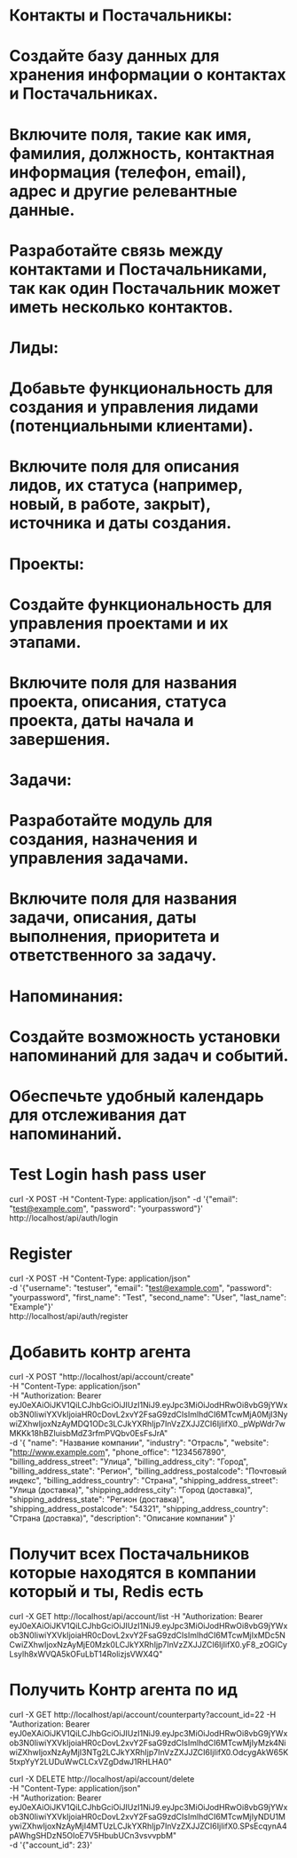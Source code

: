 # Контакты и Постачальникы:

#

# Создайте базу данных для хранения информации о контактах и Постачальниках.

# Включите поля, такие как имя, фамилия, должность, контактная информация (телефон, email), адрес и другие релевантные данные.

# Разработайте связь между контактами и Постачальниками, так как один Постачальник может иметь несколько контактов.

# Лиды:

#

# Добавьте функциональность для создания и управления лидами (потенциальными клиентами).

# Включите поля для описания лидов, их статуса (например, новый, в работе, закрыт), источника и даты создания.

# Проекты:

#

# Создайте функциональность для управления проектами и их этапами.

# Включите поля для названия проекта, описания, статуса проекта, даты начала и завершения.

# Задачи:

#

# Разработайте модуль для создания, назначения и управления задачами.

# Включите поля для названия задачи, описания, даты выполнения, приоритета и ответственного за задачу.

# Напоминания:

#

# Создайте возможность установки напоминаний для задач и событий.

# Обеспечьте удобный календарь для отслеживания дат напоминаний.

# Test Login hash pass user

curl -X POST -H "Content-Type: application/json" -d '{"email": "test@example.com", "password": "yourpassword"}' http://localhost/api/auth/login

# Register

curl -X POST -H "Content-Type: application/json" \
-d '{"username": "testuser", "email": "test@example.com", "password": "yourpassword", "first_name": "Test", "second_name": "User", "last_name": "Example"}' \
http://localhost/api/auth/register

# Добавить контр агента

curl -X POST "http://localhost/api/account/create" \
 -H "Content-Type: application/json" \
 -H "Authorization: Bearer eyJ0eXAiOiJKV1QiLCJhbGciOiJIUzI1NiJ9.eyJpc3MiOiJodHRwOi8vbG9jYWxob3N0IiwiYXVkIjoiaHR0cDovL2xvY2FsaG9zdCIsImlhdCI6MTcwMjA0MjI3NywiZXhwIjoxNzAyMDQ1ODc3LCJkYXRhIjp7InVzZXJJZCI6IjIifX0.\_pWpWdr7wMKKk18hBZIuisbMdZ3rfmPVQbv0EsFsJrA" \
 -d '{
"name": "Название компании",
"industry": "Отрасль",
"website": "http://www.example.com",
"phone_office": "1234567890",
"billing_address_street": "Улица",
"billing_address_city": "Город",
"billing_address_state": "Регион",
"billing_address_postalcode": "Почтовый индекс",
"billing_address_country": "Страна",
"shipping_address_street": "Улица (доставка)",
"shipping_address_city": "Город (доставка)",
"shipping_address_state": "Регион (доставка)",
"shipping_address_postalcode": "54321",
"shipping_address_country": "Страна (доставка)",
"description": "Описание компании"
}'

# Получит всех Постачальников которые находятся в компании который и ты, Redis есть

curl -X GET http://localhost/api/account/list -H "Authorization: Bearer eyJ0eXAiOiJKV1QiLCJhbGciOiJIUzI1NiJ9.eyJpc3MiOiJodHRwOi8vbG9jYWxob3N0IiwiYXVkIjoiaHR0cDovL2xvY2FsaG9zdCIsImlhdCI6MTcwMjIxMDc5NCwiZXhwIjoxNzAyMjE0Mzk0LCJkYXRhIjp7InVzZXJJZCI6IjIifX0.yF8_zOGlCyLsylh8xWVQA5kOFuLbT14RolizjsVWX4Q"

# Получить Контр агента по ид

curl -X GET http://localhost/api/account/counterparty?account_id=22 -H "Authorization: Bearer eyJ0eXAiOiJKV1QiLCJhbGciOiJIUzI1NiJ9.eyJpc3MiOiJodHRwOi8vbG9jYWxob3N0IiwiYXVkIjoiaHR0cDovL2xvY2FsaG9zdCIsImlhdCI6MTcwMjIyMzk4NiwiZXhwIjoxNzAyMjI3NTg2LCJkYXRhIjp7InVzZXJJZCI6IjIifX0.OdcygAkW65K5txpYyY2LUDuWwCLCxVZgDdwJ1RHLHA0"

curl -X DELETE http://localhost/api/account/delete \
-H "Content-Type: application/json" \
-H "Authorization: Bearer eyJ0eXAiOiJKV1QiLCJhbGciOiJIUzI1NiJ9.eyJpc3MiOiJodHRwOi8vbG9jYWxob3N0IiwiYXVkIjoiaHR0cDovL2xvY2FsaG9zdCIsImlhdCI6MTcwMjIyNDU1MywiZXhwIjoxNzAyMjI4MTUzLCJkYXRhIjp7InVzZXJJZCI6IjIifX0.SPsEcqynA4pAWhgSHDzN5OIoE7V5HbubUCn3vsvvpbM" \
-d '{"account_id": 23}'
